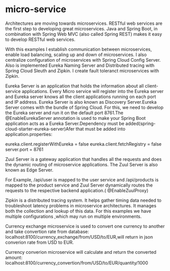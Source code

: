 # micro-service

Architectures are moving towards microservices. RESTful web services are the first step to developing great microservices. Java and Spring Boot, in combination with Spring Web MVC (also called Spring REST) makes it easy to develop RESTful web services.

With this examples I establish communication between microservices, enable load balancing, scaling up and down of microservices. I also centralize configuration of microservices with Spring Cloud Config Server. Also is implemented Eureka Naming Server and Distributed tracing with Spring Cloud Sleuth and Zipkin. I create fault toleranct microservices with Zipkin.

Eureka Server is an application that holds the information about all client-service applications. Every Micro service will register into the Eureka server and Eureka server knows all the client applications running on each port and IP address. Eureka Server is also known as Discovery Server.Eureka Server comes with the bundle of Spring Cloud. For this, we need to develop the Eureka server and run it on the default port 8761.The @EnableEurekaServer annotation is used to make your Spring Boot application acts as a Eureka Server.Dependency must be added(spring-cloud-starter-eureka-server)Afer that must be added into application.properties:

eureka.client.registerWithEureka = false
eureka.client.fetchRegistry = false
server.port = 8761

Zuul Server is a gateway application that handles all the requests and does the dynamic routing of microservice applications. The Zuul Server is also known as Edge Server.

For Example, /api/user is mapped to the user service and /api/products is mapped to the product service and Zuul Server dynamically routes the requests to the respective backend application.( @EnableZuulProxy)

Zipkin is a distributed tracing system. It helps gather timing data needed to troubleshoot latency problems in microservice architectures. It manages both the collection and lookup of this data. 
For this examples we have multiple configurations ,which may run on multiple environments.

Currency exchange microservice is used to convert one currency to another and take convertion rate from database:
localhost:8100/currency_exchange/from/USD/to/EUR,will return in json converion rate from USD to EUR.

Currency converion microservice will calculate and return the converted amount:
localhost:8100/currency_convertion/from/USD/to/EUR/quantity/1000

